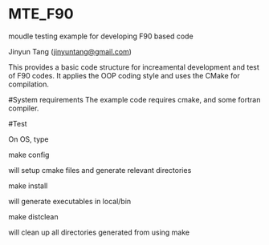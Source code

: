 # MTE_F90
moudle testing example for developing F90 based code

Jinyun Tang (jinyuntang@gmail.com)

This provides a basic code structure for increamental development and test of F90 codes.
It applies the OOP coding style and uses the CMake for compilation.

#System requirements
The example code requires cmake, and some fortran compiler.



#Test

On OS, type

make config

will setup cmake files and generate relevant directories

make install

will generate executables in local/bin

make distclean

will clean up all directories generated from using make
